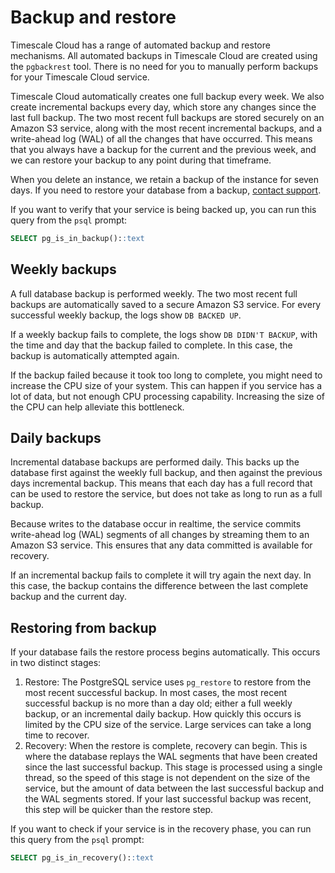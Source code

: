 # Backup and restore
Timescale Cloud has a range of automated backup and restore mechanisms. All
automated backups in Timescale Cloud are created using the `pgbackrest` tool.
There is no need for you to manually perform backups for your Timescale Cloud
service.

Timescale Cloud automatically creates one full backup every week. We also create
incremental backups every day, which store any changes since the last full
backup. The two most recent full backups are stored securely on an Amazon S3
service, along with the most recent incremental backups, and a write-ahead log
(WAL) of all the changes that have occurred. This means that you always have a
backup for the current and the previous week, and we can restore your backup to
any point during that timeframe.  

When you delete an instance, we retain a backup of the instance for seven days.
If you need to restore your database from a backup, [contact support][support].

If you want to verify that your service is being backed up, you can run this
query from the `psql` prompt:
```sql
SELECT pg_is_in_backup()::text
```

## Weekly backups
A full database backup is performed weekly. The two most recent full backups are
automatically saved to a secure Amazon S3 service. For every successful weekly
backup, the logs show `DB BACKED UP`.

If a weekly backup fails to complete, the logs show `DB DIDN'T BACKUP`, with the
time and day that the backup failed to complete. In this case, the backup is
automatically attempted again.

If the backup failed because it took too long to complete, you might need to
increase the CPU size of your system. This can happen if you service has a lot
of data, but not enough CPU processing capability. Increasing the size of the
CPU can help alleviate this bottleneck.

## Daily backups
Incremental database backups are performed daily. This backs up the database
first against the weekly full backup, and then against the previous days
incremental backup. This means that each day has a full record that can be used
to restore the service, but does not take as long to run as a full backup.

Because writes to the database occur in realtime, the service commits
write-ahead log (WAL) segments of all changes by streaming them to an Amazon S3
service. This ensures that any data committed is available for recovery.

If an incremental backup fails to complete it will try again the next day. In
this case, the backup contains the difference between the last complete backup
and the current day.

## Restoring from backup
If your database fails the restore process begins automatically. This occurs in
two distinct stages:

1.  Restore: The PostgreSQL service uses `pg_restore` to restore from the most
    recent successful backup. In most cases, the most recent successful backup
    is no more than a day old; either a full weekly backup, or an incremental
    daily backup. How quickly this occurs is limited by the CPU size of the
    service. Large services can take a long time to recover.
1.  Recovery: When the restore is complete, recovery can begin. This is where
    the database replays the WAL segments that have been created since the last
    successful backup. This stage is processed using a single thread, so the
    speed of this stage is not dependent on the size of the service, but the
    amount of data between the last successful backup and the WAL segments
    stored. If your last successful backup was recent, this step will be quicker
    than the restore step.

If you want to check if your service is in the recovery phase, you can run this
query from the `psql` prompt:
```sql
SELECT pg_is_in_recovery()::text
```


[support]: https://www.timescale.com/support
